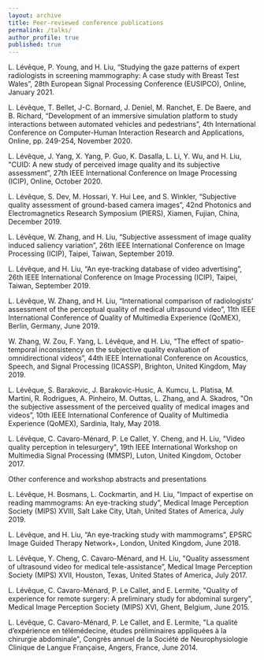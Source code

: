 ```yaml
---
layout: archive
title: Peer-reviewed conference publications
permalink: /talks/
author_profile: true
published: true
---
```


L. Lévêque, P. Young, and H. Liu, “Studying the gaze patterns of expert radiologists in screening mammography: A case study with Breast Test Wales”, 28th European Signal Processing Conference (EUSIPCO), Online, January 2021.

L. Lévêque, T. Bellet, J-C. Bornard, J. Deniel, M. Ranchet, E. De Baere, and B. Richard, “Development of an immersive simulation platform to study interactions between automated vehicles and pedestrians”, 4th International Conference on Computer-Human Interaction Research and Applications, Online, pp. 249-254, November 2020.

L. Lévêque, J. Yang, X. Yang, P. Guo, K. Dasalla, L. Li, Y. Wu, and H. Liu, "CUID: A new study of perceived image quality and its subjective assessment”, 27th IEEE International Conference on Image Processing (ICIP), Online, October 2020.

L. Lévêque, S. Dev, M. Hossari, Y. Hui Lee, and S. Winkler, “Subjective quality assessment of ground-based camera images”, 42nd Photonics and Electromagnetics Research Symposium (PIERS), Xiamen, Fujian, China, December 2019.

L. Lévêque, W. Zhang, and H. Liu, “Subjective assessment of image quality induced saliency variation”, 26th IEEE International Conference on Image Processing (ICIP), Taipei, Taiwan, September 2019.

L. Lévêque, and H. Liu, “An eye-tracking database of video advertising”, 26th IEEE International Conference on Image Processing (ICIP), Taipei, Taiwan, September 2019.

L. Lévêque, W. Zhang, and H. Liu, “International comparison of radiologists’ assessment of the perceptual quality of medical ultrasound video”, 11th IEEE International Conference of Quality of Multimedia Experience (QoMEX), Berlin, Germany, June 2019.

W. Zhang, W. Zou, F. Yang, L. Lévêque, and H. Liu, “The effect of spatio-temporal inconsistency on the subjective quality evaluation of omnidirectional videos”, 44th IEEE International Conference on Acoustics, Speech, and Signal Processing (ICASSP), Brighton, United Kingdom, May 2019.

L. Lévêque, S. Barakovic, J. Barakovic-Husic, A. Kumcu, L. Platisa, M. Martini, R. Rodrigues, A. Pinheiro, M. Outtas, L. Zhang, and A. Skadros, "On the subjective assessment of the perceived quality of medical images and videos”, 10th IEEE International Conference of Quality of Multimedia Experience (QoMEX), Sardinia, Italy, May 2018.

L. Lévêque, C. Cavaro-Ménard, P. Le Callet, Y. Cheng, and H. Liu, "Video quality perception in telesurgery", 19th IEEE International Workshop on Multimedia Signal Processing (MMSP), Luton, United Kingdom, October 2017.


Other conference and workshop abstracts and presentations

L. Lévêque, H. Bosmans, L. Cockmartin, and H. Liu, "Impact of expertise on reading mammograms: An eye-tracking study”, Medical Image Perception Society (MIPS) XVIII, Salt Lake City, Utah, United States of America, July 2019.

L. Lévêque, and H. Liu, “An eye-tracking study with mammograms”, EPSRC Image Guided Therapy Network+, London, United Kingdom, June 2018.

L. Lévêque, Y. Cheng, C. Cavaro-Ménard, and H. Liu, "Quality assessment of ultrasound video for medical tele-assistance”, Medical Image Perception Society (MIPS) XVII, Houston, Texas, United States of America, July 2017.

L. Lévêque, C. Cavaro-Ménard, P. Le Callet, and E. Lermite, "Quality of experience for remote surgery: A preliminary study for abdominal surgery”, Medical Image Perception Society (MIPS) XVI, Ghent, Belgium, June 2015.

L. Lévêque, C. Cavaro-Ménard, P. Le Callet, and E. Lermite, "La qualité d’expérience en télémédecine, études préliminaires appliquées à la chirurgie abdominale", Congrès annuel de la Société de Neurophysiologie Clinique de Langue Française, Angers, France, June 2014.
